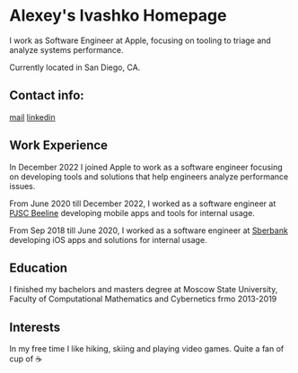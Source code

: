 # Alexey's Ivashko Homepage

I work as Software Engineer at Apple, focusing on tooling to triage and analyze systems performance. 

Currently located in San Diego, CA.

## Contact info:
[mail](mailto:ivashko.alexey96@gmail.com)
[linkedin](https://www.linkedin.com/in/overcot/)

## Work Experience
In December 2022 I joined Apple to work as a software engineer focusing on developing tools and solutions that help engineers analyze performance issues. 

From June 2020 till December 2022, I worked as a software engineer at [PJSC Beeline](https://moskva.beeline.ru) developing mobile apps and tools for internal usage.

From Sep 2018 till June 2020, I worked as a software engineer at [Sberbank](https://www.sberbank.com) developing iOS apps and solutions for internal usage.

## Education

I finished my bachelors and masters degree at Moscow State University, Faculty of Computational Mathematics and Cybernetics frmo 2013-2019

## Interests

In my free time I like hiking, skiing and playing video games. Quite a fan of cup of :coffee:
